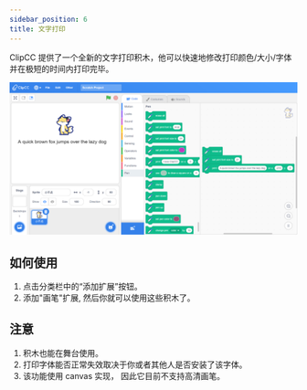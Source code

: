 ```yaml
---
sidebar_position: 6
title: 文字打印
---
```


ClipCC 提供了一个全新的文字打印积木，他可以快速地修改打印颜色/大小/字体并在极短的时间内打印完毕。

![打印](/img/print.png)

## 如何使用
1. 点击分类栏中的“添加扩展”按钮。
2. 添加"画笔"扩展, 然后你就可以使用这些积木了。

## 注意
1. 积木也能在舞台使用。
2. 打印字体能否正常失效取决于你或者其他人是否安装了该字体。
3. 该功能使用 canvas 实现， 因此它目前不支持高清画笔。